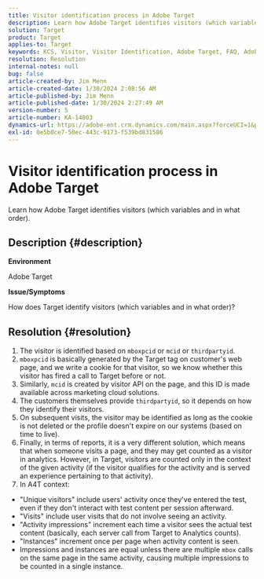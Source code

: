```yaml
---
title: Visitor identification process in Adobe Target
description: Learn how Adobe Target identifies visitors (which variables and in what order).
solution: Target
product: Target
applies-to: Target
keywords: KCS, Visitor, Visitor Identification, Adobe Target, FAQ, Adobe Analytics, activity impressions, instances, unique visitors, visits
resolution: Resolution
internal-notes: null
bug: false
article-created-by: Jim Menn
article-created-date: 1/30/2024 2:08:56 AM
article-published-by: Jim Menn
article-published-date: 1/30/2024 2:27:49 AM
version-number: 5
article-number: KA-14003
dynamics-url: https://adobe-ent.crm.dynamics.com/main.aspx?forceUCI=1&pagetype=entityrecord&etn=knowledgearticle&id=3e88e380-14bf-ee11-9079-6045bd006268
exl-id: 0e5b0ce7-50ec-443c-9173-f539bd831586
---
```

# Visitor identification process in Adobe Target


Learn how Adobe Target identifies visitors (which variables and in what order).

## Description {#description}


<b>Environment</b>

Adobe Target



<b>Issue/Symptoms</b>

How does Target identify visitors (which variables and in what order)?


## Resolution {#resolution}


1. The visitor is identified based on `mboxpcid` or `mcid` or `thirdpartyid`.
2. `mboxpcid` is basically generated by the Target tag on customer's web page, and we write a cookie for that visitor, so we know whether this visitor has fired a call to Target before or not.
3. Similarly, `mcid` is created by visitor API on the page, and this ID is made available across marketing cloud solutions.
4. The customers themselves provide `thirdpartyid`, so it depends on how they identify their visitors.
5. On subsequent visits, the visitor may be identified as long as the cookie is not deleted or the profile doesn't expire on our systems (based on time to live).
6. Finally, in terms of reports, it is a very different solution, which means that when someone visits a page, and they may get counted as a visitor in analytics. However, in Target, visitors are counted only in the context of the given activity (if the visitor qualifies for the activity and is served an experience pertaining to that activity).
7. In A4T context:


- "Unique visitors" include users' activity once they've entered the test, even if they don't interact with test content per session afterward.
- "Visits" include user visits that do not involve seeing an activity.
- "Activity impressions" increment each time a visitor sees the actual test content (basically, each server call from Target to Analytics counts).
- "Instances" increment once per page when activity content is seen.
- Impressions and instances are equal unless there are multiple `mbox` calls on the same page in the same activity, causing multiple impressions to be counted in a single instance.
